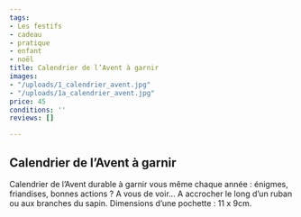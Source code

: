 ```yaml
---
tags:
- Les festifs
- cadeau
- pratique
- enfant
- noël
title: Calendrier de l’Avent à garnir
images:
- "/uploads/1_calendrier_avent.jpg"
- "/uploads/1a_calendrier_avent.jpg"
price: 45
conditions: ''
reviews: []

---
```

## Calendrier de l’Avent à garnir

Calendrier de l’Avent durable à garnir vous même chaque année : énigmes, friandises, bonnes actions ? A vous de voir… A accrocher le long d’un ruban ou aux branches du sapin. Dimensions d’une pochette : 11 x 9cm.